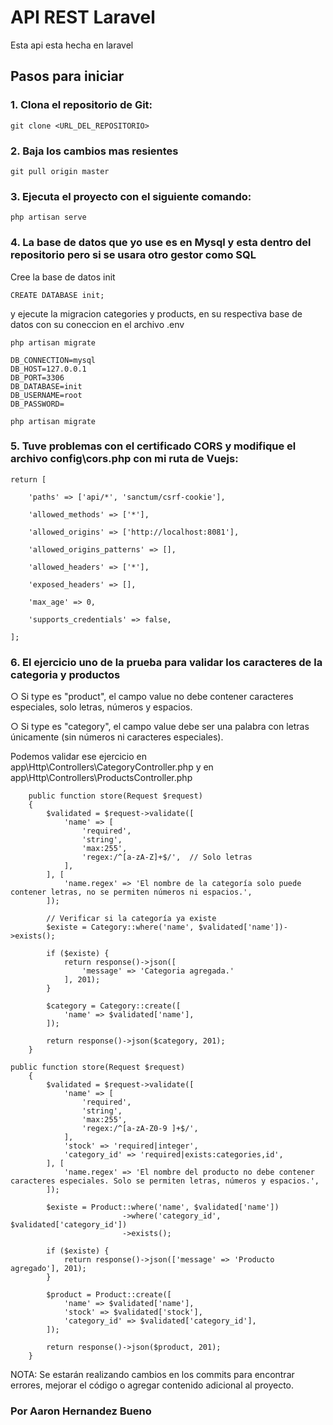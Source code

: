 # API REST Laravel

Esta api esta hecha en laravel

## Pasos para iniciar

### 1. Clona el repositorio de Git:
```
git clone <URL_DEL_REPOSITORIO>
```

### 2. Baja los cambios mas resientes
```
git pull origin master
```

### 3. Ejecuta el proyecto con el siguiente comando:
```
php artisan serve
```

### 4. La base de datos que yo use es en Mysql y esta dentro del repositorio pero si se usara otro gestor como SQL

Cree la base de datos init

```
CREATE DATABASE init;
```

 y ejecute la migracion categories y products, en su respectiva base de datos con su coneccion en el archivo .env

```
php artisan migrate
```

```
DB_CONNECTION=mysql
DB_HOST=127.0.0.1
DB_PORT=3306
DB_DATABASE=init
DB_USERNAME=root
DB_PASSWORD=
```

```
php artisan migrate
```

### 5. Tuve problemas con el certificado CORS y modifique el archivo config\cors.php con mi ruta de Vuejs:
```
return [

    'paths' => ['api/*', 'sanctum/csrf-cookie'],

    'allowed_methods' => ['*'],

    'allowed_origins' => ['http://localhost:8081'],

    'allowed_origins_patterns' => [],

    'allowed_headers' => ['*'],

    'exposed_headers' => [],

    'max_age' => 0,

    'supports_credentials' => false,

];
```

### 6. El ejercicio uno de la prueba para validar los caracteres de la categoria y productos

○ Si type es "product", el campo value no debe contener caracteres especiales, solo letras, números y espacios. 

○ Si type es "category", el campo value debe ser una palabra con letras únicamente (sin números ni caracteres especiales).


Podemos validar ese ejercicio en app\Http\Controllers\CategoryController.php y en app\Http\Controllers\ProductsController.php
```
    public function store(Request $request)
    {
        $validated = $request->validate([
            'name' => [
                'required',
                'string',
                'max:255',
                'regex:/^[a-zA-Z]+$/',  // Solo letras
            ],
        ], [
            'name.regex' => 'El nombre de la categoría solo puede contener letras, no se permiten números ni espacios.',
        ]);
    
        // Verificar si la categoría ya existe
        $existe = Category::where('name', $validated['name'])->exists();
        
        if ($existe) {
            return response()->json([
                'message' => 'Categoria agregada.'
            ], 201);
        }
    
        $category = Category::create([
            'name' => $validated['name'],
        ]);
    
        return response()->json($category, 201);
    }
```

```
public function store(Request $request)
    {
        $validated = $request->validate([
            'name' => [
                'required',
                'string',
                'max:255',
                'regex:/^[a-zA-Z0-9 ]+$/',
            ],
            'stock' => 'required|integer',
            'category_id' => 'required|exists:categories,id',
        ], [
            'name.regex' => 'El nombre del producto no debe contener caracteres especiales. Solo se permiten letras, números y espacios.',
        ]);
    
        $existe = Product::where('name', $validated['name'])
                         ->where('category_id', $validated['category_id'])
                         ->exists();
    
        if ($existe) {
            return response()->json(['message' => 'Producto agregado'], 201);
        }
    
        $product = Product::create([
            'name' => $validated['name'],
            'stock' => $validated['stock'],
            'category_id' => $validated['category_id'],
        ]);
    
        return response()->json($product, 201);
    }
```


NOTA: Se estarán realizando cambios en los commits para encontrar errores, mejorar el código o agregar contenido adicional al proyecto.


### Por Aaron Hernandez Bueno